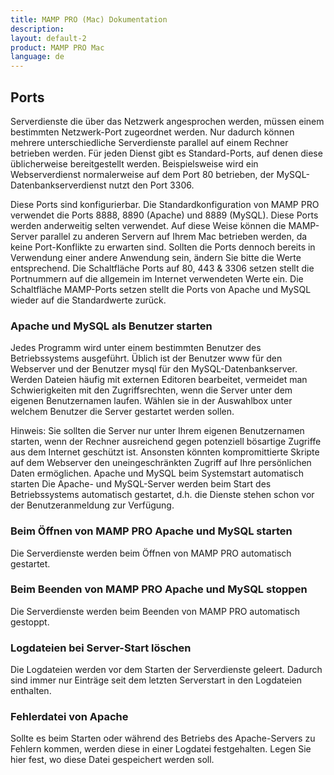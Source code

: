 ```yaml
---
title: MAMP PRO (Mac) Dokumentation
description: 
layout: default-2
product: MAMP PRO Mac
language: de
---
```


## Ports

Serverdienste die über das Netzwerk angesprochen werden, müssen einem bestimmten Netzwerk-Port zugeordnet werden. Nur dadurch können mehrere unterschiedliche Serverdienste parallel auf einem Rechner betrieben werden. Für jeden Dienst gibt es Standard-Ports, auf denen diese üblicherweise bereitgestellt werden. Beispielsweise wird ein Webserverdienst normalerweise auf dem Port 80 betrieben, der MySQL-Datenbankserverdienst nutzt den Port 3306.

Diese Ports sind konfigurierbar. Die Standardkonfiguration von MAMP PRO verwendet die Ports 8888, 8890 (Apache) und 8889 (MySQL). Diese Ports werden anderweitig selten verwendet. Auf diese Weise können die MAMP-Server parallel zu anderen Servern auf Ihrem Mac betrieben werden, da keine Port-Konflikte zu erwarten sind. Sollten die Ports dennoch bereits in Verwendung einer andere Anwendung sein, ändern Sie bitte die Werte entsprechend.
Die Schaltfläche Ports auf 80, 443 & 3306 setzen stellt die Portnummern auf die allgemein im Internet verwendeten Werte ein. Die Schaltfläche MAMP-Ports setzen stellt die Ports von Apache und MySQL wieder auf die Standardwerte zurück.


### Apache und MySQL als Benutzer starten
Jedes Programm wird unter einem bestimmten Benutzer des Betriebssystems ausgeführt. Üblich ist der Benutzer www für den Webserver und der Benutzer mysql für den MySQL-Datenbankserver. Werden Dateien häufig mit externen Editoren bearbeitet, vermeidet man Schwierigkeiten mit den Zugriffsrechten, wenn die Server unter dem eigenen Benutzernamen laufen. Wählen sie in der Auswahlbox unter welchem Benutzer die Server gestartet werden sollen.

Hinweis: Sie sollten die Server nur unter Ihrem eigenen Benutzernamen starten, wenn der Rechner ausreichend gegen potenziell bösartige Zugriffe aus dem Internet geschützt ist. Ansonsten könnten kompromittierte Skripte auf dem Webserver den uneingeschränkten Zugriff auf Ihre persönlichen Daten ermöglichen.
Apache und MySQL beim Systemstart automatisch starten
Die Apache- und MySQL-Server werden beim Start des Betriebssystems automatisch gestartet, d.h. die Dienste stehen schon vor der Benutzeranmeldung zur Verfügung.

### Beim Öffnen von MAMP PRO Apache und MySQL starten
Die Serverdienste werden beim Öffnen von MAMP PRO automatisch gestartet.

### Beim Beenden von MAMP PRO Apache und MySQL stoppen
Die Serverdienste werden beim Beenden von MAMP PRO automatisch gestoppt.

### Logdateien bei Server-Start löschen
Die Logdateien werden vor dem Starten der Serverdienste geleert. Dadurch sind immer nur Einträge seit dem letzten Serverstart in den Logdateien enthalten.

### Fehlerdatei von Apache
Sollte es beim Starten oder während des Betriebs des Apache-Servers zu Fehlern kommen, werden diese in einer Logdatei festgehalten. Legen Sie hier fest, wo diese Datei gespeichert werden soll.
